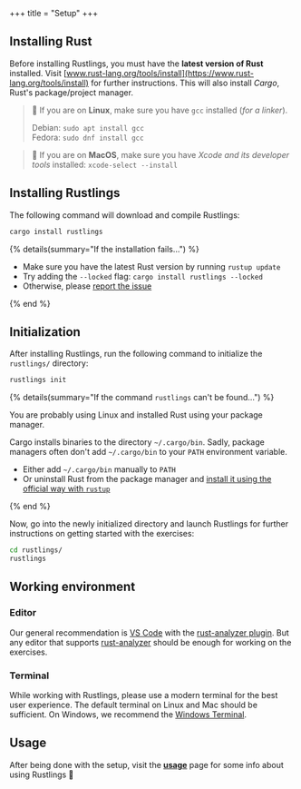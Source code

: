 +++
title = "Setup"
+++

<!-- toc -->

## Installing Rust

Before installing Rustlings, you must have the **latest version of Rust** installed.
Visit [www.rust-lang.org/tools/install](https://www.rust-lang.org/tools/install) for further instructions.
This will also install _Cargo_, Rust's package/project manager.

> 🐧 If you are on **Linux**, make sure you have `gcc` installed (_for a linker_).
>
> Debian: `sudo apt install gcc`\
> Fedora: `sudo dnf install gcc`

> 🍎 If you are on **MacOS**, make sure you have _Xcode and its developer tools_ installed: `xcode-select --install`

## Installing Rustlings

The following command will download and compile Rustlings:

```bash
cargo install rustlings
```

{% details(summary="If the installation fails…") %}

- Make sure you have the latest Rust version by running `rustup update`
- Try adding the `--locked` flag: `cargo install rustlings --locked`
- Otherwise, please [report the issue](https://github.com/rust-lang/rustlings/issues/new)

{% end %}

## Initialization

After installing Rustlings, run the following command to initialize the `rustlings/` directory:

```bash
rustlings init
```

{% details(summary="If the command <code>rustlings</code> can't be found…") %}

You are probably using Linux and installed Rust using your package manager.

Cargo installs binaries to the directory `~/.cargo/bin`.
Sadly, package managers often don't add `~/.cargo/bin` to your `PATH` environment variable.

- Either add `~/.cargo/bin` manually to `PATH`
- Or uninstall Rust from the package manager and [install it using the official way with `rustup`](https://www.rust-lang.org/tools/install)

{% end %}

Now, go into the newly initialized directory and launch Rustlings for further instructions on getting started with the exercises:

```bash
cd rustlings/
rustlings
```

## Working environment

### Editor

Our general recommendation is [VS Code](https://code.visualstudio.com/) with the [rust-analyzer plugin](https://marketplace.visualstudio.com/items?itemName=rust-lang.rust-analyzer).
But any editor that supports [rust-analyzer](https://rust-analyzer.github.io/) should be enough for working on the exercises.

### Terminal

While working with Rustlings, please use a modern terminal for the best user experience.
The default terminal on Linux and Mac should be sufficient.
On Windows, we recommend the [Windows Terminal](https://aka.ms/terminal).

## Usage

After being done with the setup, visit the [**usage**](@/usage/index.md) page for some info about using Rustlings 🚀
